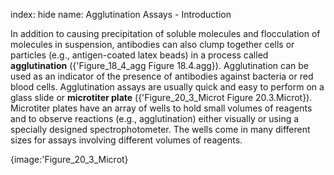 index: hide
name: Agglutination Assays - Introduction

In addition to causing precipitation of soluble molecules and flocculation of molecules in suspension, antibodies can also clump together cells or particles (e.g., antigen-coated latex beads) in a process called  **agglutination** ({'Figure_18_4_agg Figure 18.4.agg}). Agglutination can be used as an indicator of the presence of antibodies against bacteria or red blood cells. Agglutination assays are usually quick and easy to perform on a glass slide or  **microtiter plate** ({'Figure_20_3_Microt Figure 20.3.Microt}). Microtiter plates have an array of wells to hold small volumes of reagents and to observe reactions (e.g., agglutination) either visually or using a specially designed spectrophotometer. The wells come in many different sizes for assays involving different volumes of reagents.


{image:'Figure_20_3_Microt}
        
